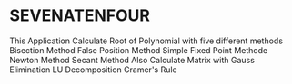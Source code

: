 # SEVENATENFOUR
This Application Calculate Root of Polynomial with five different methods  Bisection Method False Position Method Simple Fixed Point Methode Newton Method Secant Method Also Calculate Matrix with  Gauss Elimination LU Decomposition Cramer's Rule
